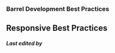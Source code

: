 ### Barrel Development Best Practices

Responsive Best Practices
-------------------------

##### Last edited by